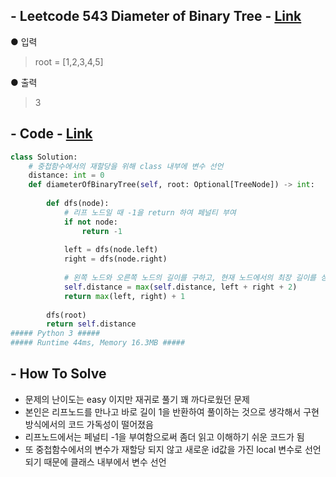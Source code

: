 ## - Leetcode 543 Diameter of Binary Tree - [Link](https://leetcode.com/problems/diameter-of-binary-tree/)
● 입력  
> root = [1,2,3,4,5]  

● 출력
> 3  

## - Code - [Link](https://github.com/imtaesuu/AlgorithmPractice_with_Python/blob/main/Tree/Leetcode_543/Leetcode_543.py)

```python
class Solution:
    # 중첩함수에서의 재할당을 위해 class 내부에 변수 선언
    distance: int = 0
    def diameterOfBinaryTree(self, root: Optional[TreeNode]) -> int:
        
        def dfs(node):
            # 리프 노드일 때 -1을 return 하여 페널티 부여
            if not node:
                return -1
            
            left = dfs(node.left)
            right = dfs(node.right)
            
            # 왼쪽 노드와 오른쪽 노드의 길이를 구하고, 현재 노드에서의 최장 길이를 상태값으로 전환
            self.distance = max(self.distance, left + right + 2)
            return max(left, right) + 1
        
        dfs(root)
        return self.distance
##### Python 3 #####
##### Runtime 44ms, Memory 16.3MB #####
```

## - **How To Solve**
- 문제의 난이도는 easy 이지만 재귀로 풀기 꽤 까다로웠던 문제
- 본인은 리프노드를 만나고 바로 길이 1을 반환하여 풀이하는 것으로 생각해서 구현 방식에서의 코드 가독성이 떨어졌음
- 리프노드에서는 페널티 -1을 부여함으로써 좀더 읽고 이해하기 쉬운 코드가 됨
- 또 중첩함수에서의 변수가 재할당 되지 않고 새로운 id값을 가진 local 변수로 선언되기 때문에 클래스 내부에서 변수 선언